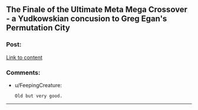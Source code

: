 ## The Finale of the Ultimate Meta Mega Crossover - a Yudkowskian concusion to Greg Egan's Permutation City

### Post:

[Link to content](https://www.fanfiction.net/s/5389450/1/The_Finale_of_the_Ultimate_Meta_Mega_Crossover)

### Comments:

- u/FeepingCreature:
  ```
  Old but very good.
  ```

---

